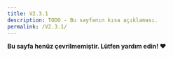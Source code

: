 ```yaml
---
title: V2.3.1
description: TODO - Bu sayfanın kısa açıklaması.
permalink: /V2.3.1/
---
```


**Bu sayfa henüz çevrilmemiştir. Lütfen yardım edin! ❤**

